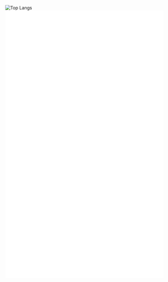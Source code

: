 ![Top Langs](https://github-readme-stats-6zi6.vercel.app/api/top-langs/?username=Gyoumi&hide=html,css&langs_count=20&layout=pie)
![Metrics](./github-metrics.svg)
